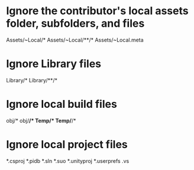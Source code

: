  # Ignore the contributor's local assets folder, subfolders, and files
Assets/~Local/*
Assets/~Local/**/*
Assets/~Local.meta
 
 # Ignore Library files
Library/*
Library/**/*
 
 # Ignore local build files
obj/*
obj/**/*
Temp/*
Temp/**/*
 
 # Ignore local project files
*.csproj
*.pidb
*.sln
*.suo
*.unityproj
*.userprefs
.vs
